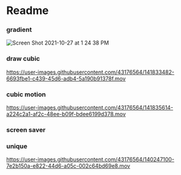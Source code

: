 # Readme

### gradient

![Screen Shot 2021-10-27 at 1 24 38 PM](https://user-images.githubusercontent.com/43176564/139115885-67650a7a-2a7f-4a09-a565-aef2196ea36b.png)


### draw cubic


https://user-images.githubusercontent.com/43176564/141833482-6693fbe1-c439-45d6-adb4-5a190b91378f.mov



### cubic motion



https://user-images.githubusercontent.com/43176564/141835614-a224c2a1-af2c-48ee-b09f-bdee6199d378.mov



### screen saver

### unique


https://user-images.githubusercontent.com/43176564/140247100-7e2b150a-e822-44d6-a05c-002c64bd69e8.mov




